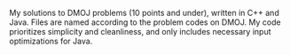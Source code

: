 My solutions to DMOJ problems (10 points and under), written in C++ and Java. Files are named according to the problem codes on DMOJ. My code prioritizes simplicity and cleanliness, and only includes necessary input optimizations for Java.
